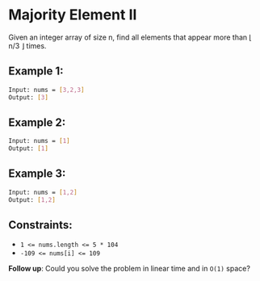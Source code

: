 # Majority Element II

Given an integer array of size n, find all elements that appear more than ⌊ n/3 ⌋ times.

## Example 1:

```bash
Input: nums = [3,2,3]
Output: [3]
```

## Example 2:

```bash
Input: nums = [1]
Output: [1]
```

## Example 3:

```bash
Input: nums = [1,2]
Output: [1,2]
```

## Constraints:

- `1 <= nums.length <= 5 * 104`
- `-109 <= nums[i] <= 109`

**Follow up**: Could you solve the problem in linear time and in `O(1)` space?
